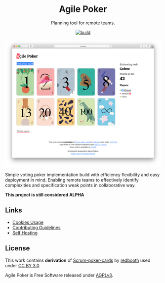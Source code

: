 <div align="center">
    <h1>Agile Poker</h1>
    <p>Planning tool for remote teams.</p>
    <!-- Badges -->
    <a href="https://travis-ci.org/turboMaCk/agile-poker">
        <img src="https://travis-ci.org/turboMaCk/agile-poker.svg?branch=master" alt="build">
    </a>
</div>

![screenshot](docs/screenshot.png)

Simple voting poker implementation build with efficiency
flexibility and easy deployment in mind.
Enabling remote teams to effectively identify complexities
and specification weak points in collaborative way.

**This project is still considered ALPHA**

## Links

- [Cookies Usage](docs/COOKIES.md)
- [Contributing Guidelines](CONTRIBUTING.md)
- [Self Hosting](docs/HOSTING.md)

## License

This work contains **derivation** of [Scrum-poker-cards](https://github.com/redbooth/Scrum-poker-cards)
by [redbooth](https://redbooth.com/) used under [CC BY 3.0](https://creativecommons.org/licenses/by/3.0/).

Agile Poker is Free Software released under [AGPLv3](https://www.gnu.org/licenses/agpl-3.0.en.html).
